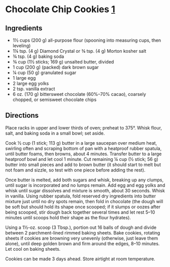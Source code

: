 # Chocolate Chip Cookies [1]

## Ingredients

 * 1½ cups (200 g) all-purpose flour (spooning into measuring cups, then leveling)
 * 1¼ tsp. (4 g) Diamond Crystal or ¾ tsp. (4 g) Morton kosher salt
 * ¾ tsp. (4 g) baking soda
 * ¾ cup (1½ sticks; 169 g) unsalted butter, divided
 * 1 cup (200 g) (packed) dark brown sugar
 * ¼ cup (50 g) granulated sugar
 * 1 large egg
 * 2 large egg yolks
 * 2 tsp. vanilla extract
 * 6 oz. (170 g) bittersweet chocolate (60%–70% cacao), coarsely chopped, or semisweet chocolate chips

## Directions

Place racks in upper and lower thirds of oven; preheat to 375°. Whisk flour, salt, and baking soda in a small bowl; set aside.

Cook ½ cup (1 stick; 113 g) butter in a large saucepan over medium heat, swirling often and scraping bottom of pan with a heatproof rubber spatula, until butter foams, then browns, about 4 minutes. Transfer butter to a large heatproof bowl and let cool 1 minute. Cut remaining ¼ cup (½ stick; 56 g) butter into small pieces and add to brown butter (it should start to melt but not foam and sizzle, so test with one piece before adding the rest).

Once butter is melted, add both sugars and whisk, breaking up any clumps, until sugar is incorporated and no lumps remain. Add egg and egg yolks and whisk until sugar dissolves and mixture is smooth, about 30 seconds. Whisk in vanilla. Using rubber spatula, fold reserved dry ingredients into butter mixture just until no dry spots remain, then fold in chocolate (the dough will be soft but should hold its shape once scooped; if it slumps or oozes after being scooped, stir dough back together several times and let rest 5–10 minutes until scoops hold their shape as the flour hydrates).

Using a 1½-oz. scoop (3 Tbsp.), portion out 16 balls of dough and divide between 2 parchment-lined rimmed baking sheets. Bake cookies, rotating sheets if cookies are browning very unevenly (otherwise, just leave them alone), until deep golden brown and firm around the edges, 8–10 minutes. Let cool on baking sheets.

Cookies can be made 3 days ahead. Store airtight at room temperature.

[1]: https://www.bonappetit.com/recipe/bas-best-chocolate-chip-cookies
